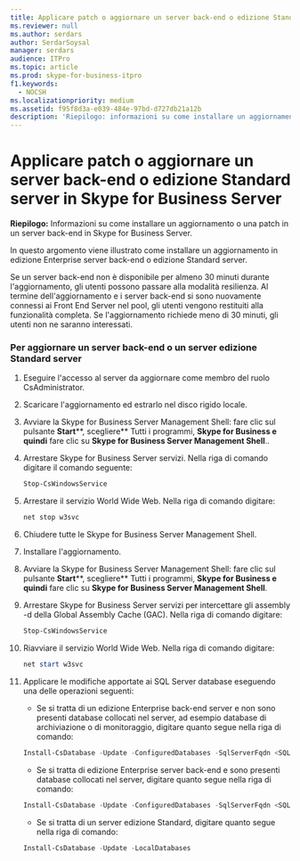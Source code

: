 ```yaml
---
title: Applicare patch o aggiornare un server back-end o edizione Standard server in Skype for Business Server
ms.reviewer: null
ms.author: serdars
author: SerdarSoysal
manager: serdars
audience: ITPro
ms.topic: article
ms.prod: skype-for-business-itpro
f1.keywords:
  - NOCSH
ms.localizationpriority: medium
ms.assetid: f95f8d3a-e039-484e-97bd-d727db21a12b
description: 'Riepilogo: informazioni su come installare un aggiornamento o una patch in un server back-end in Skype for Business Server.'
---
```


# <a name="patch-or-update-a-back-end-server-or-standard-edition-server-in-skype-for-business-server"></a>Applicare patch o aggiornare un server back-end o edizione Standard server in Skype for Business Server
 
**Riepilogo:** Informazioni su come installare un aggiornamento o una patch in un server back-end in Skype for Business Server.
  
In questo argomento viene illustrato come installare un aggiornamento in edizione Enterprise server back-end o edizione Standard server.
  
Se un server back-end non è disponibile per almeno 30 minuti durante l'aggiornamento, gli utenti possono passare alla modalità resilienza. Al termine dell'aggiornamento e i server back-end si sono nuovamente connessi ai Front End Server nel pool, gli utenti vengono restituiti alla funzionalità completa. Se l'aggiornamento richiede meno di 30 minuti, gli utenti non ne saranno interessati.
  
### <a name="to-update-a-back-end-server-or-standard-edition-server"></a>Per aggiornare un server back-end o un server edizione Standard server

1. Eseguire l'accesso al server da aggiornare come membro del ruolo CsAdministrator.
    
2. Scaricare l'aggiornamento ed estrarlo nel disco rigido locale.
    
3. Avviare la Skype for Business Server Management Shell: fare clic sul pulsante **Start****, scegliere** Tutti i programmi, **Skype for Business e quindi** fare clic su **Skype for Business Server Management Shell**..
    
4. Arrestare Skype for Business Server servizi. Nella riga di comando digitare il comando seguente:
    
    ```PowerShell
    Stop-CsWindowsService
    ```

5. Arrestare il servizio World Wide Web. Nella riga di comando digitare:
    
    ```PowerShell
    net stop w3svc
   ```

6. Chiudere tutte le Skype for Business Server Management Shell.
    
7. Installare l'aggiornamento.
    
8. Avviare la Skype for Business Server Management Shell: fare clic sul pulsante **Start****, scegliere** Tutti i programmi, **Skype for Business e quindi** fare clic su **Skype for Business Server Management Shell**.
    
9. Arrestare Skype for Business Server servizi per intercettare gli assembly -d della Global Assembly Cache (GAC). Nella riga di comando digitare:
    
    ```PowerShell
    Stop-CsWindowsService
    ```

10. Riavviare il servizio World Wide Web. Nella riga di comando digitare:
    
    ```PowerShell
    net start w3svc
    ```

11. Applicare le modifiche apportate ai SQL Server database eseguendo una delle operazioni seguenti:
    
    - Se si tratta di un edizione Enterprise back-end server e non sono presenti database collocati nel server, ad esempio database di archiviazione o di monitoraggio, digitare quanto segue nella riga di comando:
    
    ```PowerShell
    Install-CsDatabase -Update -ConfiguredDatabases -SqlServerFqdn <SQL Server FQDN>
    ```

    - Se si tratta di edizione Enterprise server back-end e sono presenti database collocati nel server, digitare quanto segue nella riga di comando:
    
    ```PowerShell
    Install-CsDatabase -Update -ConfiguredDatabases -SqlServerFqdn <SQL Server FQDN>  -ExcludeCollocatedStores
    ```

    - Se si tratta di un server edizione Standard, digitare quanto segue nella riga di comando:
    
    ```PowerShell
    Install-CsDatabase -Update -LocalDatabases

    ```
